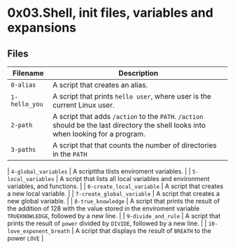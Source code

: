 # 0x03.Shell, init files, variables and expansions


## Files


| Filename | Description |
| -----------------| -----------------------------|
| `0-alias` | A script that creates an alias. |
| `1-hello_you` | A script that prints `hello user`, where user is the current Linux user. |
| `2-path` | A script that adds `/action` to the `PATH`. `/action` should be the last directory the shell looks into when looking for a program. |
| `3-paths` | A script that  that counts the number of directories in the `PATH` |

| `4-global_variables` | A scripttha tlists enviroment variables. |
| `5-local_variables` | A script that  lists all local variables and environment variables, and functions. |
| `6-create_local_variable` | A script that creates a new local variable. |
| `7-create_global_variable` | A script that creates a new global variable. |
| `8-true_knowledge` | A script that prints the result of the addition of 128 with the value stored in the enviroment variable `TRUEKNOWLEDGE`, followed by a new line. |
| `9-divide_and_rule` | A script that prints the result of `power` divided by `DIVIDE`, followed by a new line. |
| `10-love_exponent_breath` | A script that displays the result of `BREATH` to the power `LOVE` |
